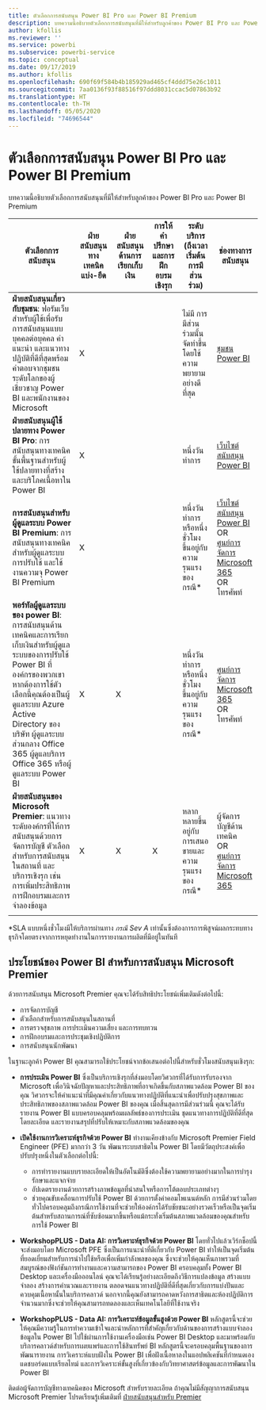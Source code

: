 ```yaml
---
title: ตัวเลือกการสนับสนุน Power BI Pro และ Power BI Premium
description: บทความนี้อธิบายตัวเลือกการสนับสนุนที่มีให้สำหรับลูกค้าของ Power BI Pro และ Power BI Premium
author: kfollis
ms.reviewer: ''
ms.service: powerbi
ms.subservice: powerbi-service
ms.topic: conceptual
ms.date: 09/17/2019
ms.author: kfollis
ms.openlocfilehash: 690f69f584b4b185929ad465cf4ddd75e26c1011
ms.sourcegitcommit: 7aa0136f93f88516f97ddd8031ccac5d07863b92
ms.translationtype: HT
ms.contentlocale: th-TH
ms.lasthandoff: 05/05/2020
ms.locfileid: "74696544"
---
```

# <a name="power-bi-pro-and-power-bi-premium-support-options"></a>ตัวเลือกการสนับสนุน Power BI Pro และ Power BI Premium

บทความนี้อธิบายตัวเลือกการสนับสนุนที่มีให้สำหรับลูกค้าของ Power BI Pro และ Power BI Premium

| **ตัวเลือกการสนับสนุน** | **ฝ่ายสนับสนุนทางเทคนิคแบ่ง-ยึด** | **ฝ่ายสนับสนุนด้านการเรียกเก็บเงิน** | **การให้คำปรึกษาและการฝึกอบรมเชิงรุก** | **ระดับบริการ<br>(ถึงเวลาเริ่มต้นการมีส่วนร่วม)** | **ช่องทางการสนับสนุน** |
| --- | --- | --- | --- | --- | --- |
| **ฝ่ายสนับสนุนเกี่ยวกับชุมชน**: ฟอรัมเว็บสำหรับผู้ใช้เพื่อรับการสนับสนุนแบบบุคคลต่อบุคคล คำแนะนำ และแนวทางปฏิบัติที่ดีที่สุดพร้อมคำตอบจากชุมชนระดับโลกของผู้เชี่ยวชาญ Power BI และพนักงานของ Microsoft | X |   |   | ไม่มี การมีส่วนร่วมนั้นจัดทำขึ้นโดยใช้ความพยายามอย่างดีที่สุด | [ชุมชน Power BI](https://community.powerbi.com) |
| **ฝ่ายสนับสนุนผู้ใช้ปลายทาง Power BI Pro**: การสนับสนุนทางเทคนิคขั้นพื้นฐานสำหรับผู้ใช้ปลายทางที่สร้างและบริโภคเนื้อหาใน Power BI | X |   |   | หนึ่งวันทำการ | [เว็บไซต์สนับสนุน Power BI](https://support.powerbi.com)  |
| **การสนับสนุนสำหรับผู้ดูแลระบบ Power BI Premium**: การสนับสนุนทางเทคนิคสำหรับผู้ดูแลระบบ การปรับใช้ และใช้งานความจุ Power BI Premium | X |   |   | หนึ่งวันทำการหรือหนึ่งชั่วโมงขึ้นอยู่กับความรุนแรงของกรณี\* | [เว็บไซต์สนับสนุน Power BI](https://support.powerbi.com)<br>OR<br>[ศูนย์การจัดการ Microsoft 365](https://portal.office.com/adminportal)<br>OR<br> โทรศัพท์ |
| **พอร์ทัลผู้ดูแลระบบของ power BI**: การสนับสนุนด้านเทคนิคและการเรียกเก็บเงินสำหรับผู้ดูแลระบบของการปรับใช้ Power BI ที่องค์กรของพวกเขา  หากต้องการใช้ตัวเลือกนี้คุณต้องเป็นผู้ดูแลระบบ Azure Active Directory ของ บริษัท ผู้ดูแลระบบส่วนกลาง Office 365 ผู้ดูแลบริการ Office 365 หรือผู้ดูแลระบบ Power BI | X | X |   | หนึ่งวันทำการหรือหนึ่งชั่วโมงขึ้นอยู่กับความรุนแรงของกรณี\* | [ศูนย์การจัดการ Microsoft 365](https://portal.office.com/adminportal)<br>OR<br> โทรศัพท์ |
| **ฝ่ายสนับสนุนของ Microsoft Premier**: แนวทางระดับองค์กรที่ให้การสนับสนุนด้วยการจัดการบัญชี ตัวเลือกสำหรับการสนับสนุนในสถานที่ และบริการเชิงรุก เช่น การเพิ่มประสิทธิภาพการฝึกอบรมและการจำลองข้อมูล | X | X | X | หลากหลายขึ้นอยู่กับการเสนอขายและความรุนแรงของกรณี\* | ผู้จัดการบัญชีด้านเทคนิค <br>OR<br> [ศูนย์การจัดการ Microsoft 365](https://portal.office.com/adminportal) |
| | | | | | |

\*SLA แบบหนึ่งชั่วโมงมีให้บริการผ่านทาง _กรณี Sev A_ เท่านั้นซึ่งต้องการการพิสูจน์ผลกระทบทางธุรกิจโดยตรงจากการหยุดทำงานในการรายงานการผลิตที่มีอยู่ในทันที

## <a name="power-bi-benefits-for-microsoft-premier-support"></a>ประโยชน์ของ Power BI สำหรับการสนับสนุน Microsoft Premier

ด้วยการสนับสนุน Microsoft Premier คุณจะได้รับสิทธิประโยชน์เพิ่มเติมดังต่อไปนี้:

- การจัดการบัญชี
- ตัวเลือกสำหรับการสนับสนุนในสถานที่
- การตรวจสุขภาพ การประเมินความเสี่ยง และการทบทวน
- การฝึกอบรมและการประชุมเชิงปฏิบัติการ
- การสนับสนุนนักพัฒนา

ในฐานะลูกค้า Power BI คุณสามารถใช้ประโยชน์จากข้อเสนอต่อไปนี้สำหรับชั่วโมงสนับสนุนเชิงรุก:

 - **การประเมิน Power BI** ซึ่งเป็นบริการเชิงรุกที่ส่งมอบโดยวิศวกรที่ได้รับการรับรองจาก Microsoft เพื่อวินิจฉัยปัญหาและประสิทธิภาพที่อาจเกิดขึ้นกับสภาพแวดล้อม Power BI ของคุณ วิศวกรจะให้คำแนะนำที่มีคุณค่าเกี่ยวกับแนวทางปฏิบัติที่แนะนำเพื่อปรับปรุงสุขภาพและประสิทธิภาพของสภาพแวดล้อม Power BI ของคุณ เมื่อสิ้นสุดการมีส่วนร่วมนี้ คุณจะได้รับรายงาน Power BI แบบครอบคลุมพร้อมผลลัพธ์ของการประเมิน ชุดแนวทางการปฏิบัติที่ดีที่สุดโดยละเอียด และรายงานสรุปที่ปรับให้เหมาะกับสภาพแวดล้อมของคุณ

 - **เปิดใช้งานการวิเคราะห์ธุรกิจด้วย Power BI** ทำงานเคียงข้างกับ Microsoft Premier Field Engineer (PFE) มากกว่า 3 วัน พัฒนาระบบสาธิตใน Power BI โดยมีวัตถุประสงค์เพื่อปรับปรุงหนึ่งในตัวเลือกต่อไปนี้:
    - การทำรายงานแบบรายละเอียดให้เป็นอัตโนมัติซึ่งต้องใช้ความพยายามอย่างมากในการบำรุงรักษาและแจกจ่าย
    - อัปเดตรายงานด้วยการสร้างภาพข้อมูลที่น่าสนใจหรือการโต้ตอบประเภทต่างๆ 
    - ช่วยคุณขับเคลื่อนการปรับใช้ Power BI ด้วยการตั้งค่าคอมโพเนนต์หลัก การมีส่วนร่วมโดยทั่วไปครอบคลุมถึงกรณีการใช้งานที่จะช่วยให้องค์กรได้รับชัยชนะอย่างรวดเร็วหรือเป็นจุดเริ่มต้นสำหรับสถานการณ์ที่ซับซ้อนมากขึ้นหรือแม้กระทั่งเริ่มต้นสภาพแวดล้อมของคุณสำหรับการใช้ Power BI

  - **WorkshopPLUS - Data AI: การวิเคราะห์ธุรกิจด้วย Power BI** โดยทั่วไปแล้วเวิร์กช็อปนี้จะส่งมอบโดย Microsoft PFE ซึ่งเป็นการแนะนำที่ดีเกี่ยวกับ Power BI ทำให้เป็นจุดเริ่มต้นที่ยอดเยี่ยมสำหรับการนำไปใช้หรือเพื่อเพิ่มกำลังพลของคุณ
ซึ่งจะช่วยให้คุณเห็นภาพรวมที่สมบูรณ์ของฟังก์ชันการทำงานและความสามารถของ Power BI ครอบคลุมทั้ง Power BI Desktop และเครื่องมือออนไลน์ คุณจะได้เรียนรู้อย่างละเอียดถึงวิธีการแปลงข้อมูล สร้างแบบจำลอง สร้างการคำนวณและรายงาน ตลอดจนแนวทางปฏิบัติที่ดีที่สุดเกี่ยวกับการแบ่งปันและควบคุมเนื้อหานั้นในบริการคลาวด์ นอกจากนี้คุณยังสามารถคาดหวังการสาธิตและห้องปฏิบัติการจำนวนมากซึ่งจะช่วยให้คุณสามารถทดลองและเห็นเทคโนโลยีที่ใช้งานจริง

  - **WorkshopPLUS - Data AI: การวิเคราะห์ข้อมูลขั้นสูงด้วย Power BI** หลักสูตรนี้จะช่วยให้คุณมีความรู้ในการทำความเข้าใจและนำหลักการที่สำคัญเกี่ยวกับด้านของการสร้างแบบจำลองข้อมูลใน Power BI ไปใช้ผ่านการใช้งานเครื่องมือเช่น Power BI Desktop และมาพร้อมกับบริการคลาวด์สำหรับการเผยแพร่และการใช้สินทรัพย์ BI หลักสูตรนี้จะครอบคลุมพื้นฐานของการพัฒนารายงาน การวิเคราะห์แบบฝังใน Power BI เพื่อฝังเนื้อหาลงในแอปพลิเคชันที่กำหนดเอง แดชบอร์ดแบบเรียลไทม์ และการวิเคราะห์ขั้นสูงที่เกี่ยวข้องกับวิทยาศาสตร์ข้อมูลและการพัฒนาใน Power BI

ติดต่อผู้จัดการบัญชีทางเทคนิคของ Microsoft สำหรับรายละเอียด ถ้าคุณไม่มีสัญญาการสนับสนุน Microsoft Premier โปรดเรียนรู้เพิ่มเติมที่ [ฝ่ายสนับสนุนสำหรับ Premier](https://support.microsoft.com/premier)
